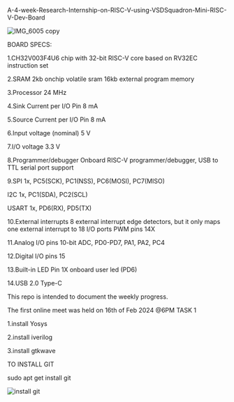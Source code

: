  A-4-week-Research-Internship-on-RISC-V-using-VSDSquadron-Mini-RISC-V-Dev-Board

![IMG_6005 copy](https://github.com/Sandeepkumar-bs/vsdquardron/assets/140676646/ed98d917-2c63-4c2e-9214-086e4a369bd2)



BOARD SPECS:

1.CH32V003F4U6 chip with 32-bit RISC-V core based on RV32EC instruction set

2.SRAM 2kb onchip volatile sram 16kb external program memory

3.Processor 24 MHz

4.Sink Current per I/O Pin 8 mA

5.Source Current per I/O Pin 8 mA

6.Input voltage (nominal) 5 V

7.I/O voltage 3.3 V

8.Programmer/debugger Onboard RISC-V programmer/debugger, USB to TTL serial port support

9.SPI 1x, PC5(SCK), PC1(NSS), PC6(MOSI), PC7(MISO)

 I2C 1x, PC1(SDA), PC2(SCL)

 USART 1x, PD6(RX), PD5(TX)

10.External interrupts 8 external interrupt edge detectors, but it only maps one external interrupt to 18 I/O ports
   PWM pins 14X

11.Analog I/O pins 10-bit ADC, PD0-PD7, PA1, PA2, PC4

12.Digital I/O pins 15

13.Built-in LED Pin 1X onboard user led (PD6)

14.USB 2.0 Type-C

This repo is intended to document the weekly progress.

The first online meet was held on 16th of Feb 2024 @6PM
TASK 1

1.install Yosys

2.install iverilog

3.install gtkwave


TO INSTALL GIT

sudo apt get install git

![install git](https://github.com/Sandeepkumar-bs/vsdquardron/assets/140676646/33a3512b-322e-495e-bdc5-4dc4e3d70ff5)





